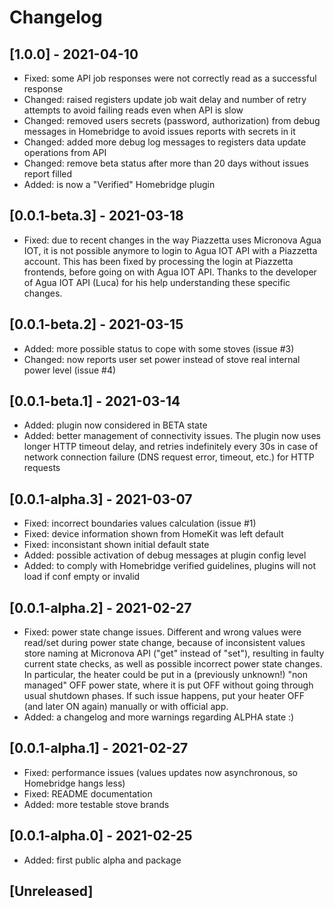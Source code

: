 # Changelog

## [1.0.0] - 2021-04-10
- Fixed: some API job responses were not correctly read as a successful response
- Changed: raised registers update job wait delay and number of retry attempts to avoid failing reads even when API is slow
- Changed: removed users secrets (password, authorization) from debug messages in Homebridge to avoid issues reports with secrets in it
- Changed: added more debug log messages to registers data update operations from API
- Changed: remove beta status after more than 20 days without issues report filled
- Added: is now a "Verified" Homebridge plugin

## [0.0.1-beta.3] - 2021-03-18
- Fixed: due to recent changes in the way Piazzetta uses Micronova Agua IOT, it is not possible anymore to login to Agua IOT API with a Piazzetta account. This has been fixed by processing the login at Piazzetta frontends, before going on with Agua IOT API. Thanks to the developer of Agua IOT API (Luca) for his help understanding these specific changes.

## [0.0.1-beta.2] - 2021-03-15
- Added: more possible status to cope with some stoves (issue #3)
- Changed: now reports user set power instead of stove real internal power level (issue #4)

## [0.0.1-beta.1] - 2021-03-14
- Added: plugin now considered in BETA state
- Added: better management of connectivity issues. The plugin now uses longer HTTP timeout delay, and retries indefinitely every 30s in case of network connection failure (DNS request error, timeout, etc.) for HTTP requests

## [0.0.1-alpha.3] - 2021-03-07
- Fixed: incorrect boundaries values calculation (issue #1)
- Fixed: device information shown from HomeKit was left default
- Fixed: inconsistant shown initial default state
- Added: possible activation of debug messages at plugin config level
- Added: to comply with Homebridge verified guidelines, plugins will not load if conf empty or invalid

## [0.0.1-alpha.2] - 2021-02-27
- Fixed: power state change issues. Different and wrong values were read/set during power state change, because of inconsistent values store naming at Micronova API ("get" instead of "set"), resulting in faulty current state checks, as well as possible incorrect power state changes. In particular, the heater could be put in a (previously unknown!) "non managed" OFF power state, where it is put OFF without going through usual shutdown phases. If such issue happens, put your heater OFF (and later ON again) manually or with official app.
- Added: a changelog and more warnings regarding ALPHA state :)

## [0.0.1-alpha.1] - 2021-02-27
- Fixed: performance issues (values updates now asynchronous, so Homebridge hangs less)
- Fixed: README documentation
- Added: more testable stove brands

## [0.0.1-alpha.0] - 2021-02-25
- Added: first public alpha and package

## [Unreleased]
